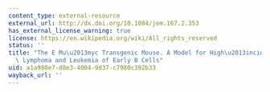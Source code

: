 ```yaml
---
content_type: external-resource
external_url: http://dx.doi.org/10.1084/jem.167.2.353
has_external_license_warning: true
license: https://en.wikipedia.org/wiki/All_rights_reserved
status: ''
title: "The E Mu\u2013myc Transgenic Mouse. A Model for High\u2013incidence Spontaneous\
  \ Lymphoma and Leukemia of Early B Cells"
uid: a1a980e7-d8e3-4004-9d37-c7980c392b33
wayback_url: ''
---
```

